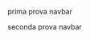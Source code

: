  
 prima prova navbar
 <!-- <div class="bg-header">
      <div class="container ">
        <ul class="nav justify-content-end">
                <li class="nav-item">
                <a class="nav-link" href="#"><h3>START BOOTSTRAP</h3></a>
                </li>
                <li class="nav-item">
                <a class="nav-link" href="#">Link</a>
                </li>
                <li class="nav-item">
                <a class="nav-link" href="#">Link</a>
                </li>
                <li class="nav-item">
                <a class="nav-link" href="#">Link</a>
                </li>
                
            </ul>
        </div>  
    </div> -->
seconda prova navbar
<!-- <div class="bg-header">
        <div class="container">
                <div class="d-flex justify-content-between align-items-center">
                    <a href="#">
                        <h3>start bootstrap</h3>
                    </a>
                    
                    <nav>
                        <a href="#">Portfolio</a>
                        <a href="#">About</a>
                        <a href="#">Contact</a>
                    </nav>
                </div>
            </div>
</div> -->
